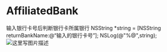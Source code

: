 # AffiliatedBank

输入银行卡号后判断银行卡所属银行
 NSString *string = [NSString returnBankName:@“输入的银行卡号”];
 NSLog(@"%@",string);
 ![这里写图片描述](https://thumbnail0.baidupcs.com/thumbnail/3c58de7db7590cfa998f326f6c79fb89?fid=640354981-250528-631112926953428&time=1516964400&rt=sh&sign=FDTAER-DCb740ccc5511e5e8fedcff06b081203-66qwXemSpOdSnxs8rX%2F%2FhkPxi6c%3D&expires=8h&chkv=0&chkbd=0&chkpc=&dp-logid=598393794734214003&dp-callid=0&size=c710_u400&quality=100&vuk=-&ft=video)

